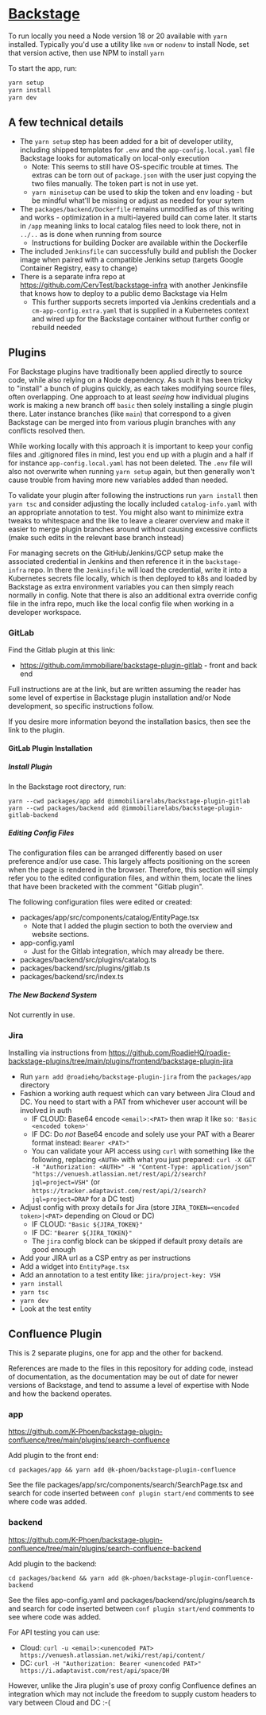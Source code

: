 # [Backstage](https://backstage.io)

To run locally you need a Node version 18 or 20 available with `yarn` installed. Typically you'd use a utility like `nvm` or `nodenv` to install Node, set that version active, then use NPM to install `yarn`

To start the app, run:

```sh
yarn setup
yarn install
yarn dev
```

## A few technical details

* The `yarn setup` step has been added for a bit of developer utility, including shipped templates for `.env` and the `app-config.local.yaml` file Backstage looks for automatically on local-only execution
  * Note: This seems to still have OS-specific trouble at times. The extras can be torn out of `package.json` with the user just copying the two files manually. The token part is not in use yet.
  * `yarn minisetup` can be used to skip the token and env loading - but be mindful what'll be missing or adjust as needed for your sytem
* The `packages/backend/Dockerfile` remains unmodified as of this writing and works - optimization in a multi-layered build can come later. It starts in `/app` meaning links to local catalog files need to look there, not in `../..` as is done when running from source
  * Instructions for building Docker are available within the Dockerfile
* The included `Jenkinsfile` can successfully build and publish the Docker image when paired with a compatible Jenkins setup (targets Google Container Registry, easy to change)
* There is a separate infra repo at https://github.com/CervTest/backstage-infra with another Jenkinsfile that knows how to deploy to a public demo Backstage via Helm
  * This further supports secrets imported via Jenkins credentials and a `cm-app-config.extra.yaml` that is supplied in a Kubernetes context and wired up for the Backstage container without further config or rebuild needed 

## Plugins

For Backstage plugins have traditionally been applied directly to source code, while also relying on a Node dependency. As such it has been tricky to "install" a bunch of plugins quickly, as each takes modifying source files, often overlapping. One approach to at least _seeing_ how individual plugins work is making a new branch off `basic` then solely installing a single plugin there. Later instance branches (like `main`) that correspond to a given Backstage can be merged into from various plugin branches with any conflicts resolved then.

While working locally with this approach it is important to keep your config files and .gitignored files in mind, lest you end up with a plugin and a half if for instance `app-config.local.yaml` has not been deleted. The `.env` file will also not overwrite when running `yarn setup` again, but then generally won't cause trouble from having more new variables added than needed.

To validate your plugin after following the instructions run `yarn install` then `yarn tsc` and consider adjusting the locally included `catalog-info.yaml` with an appropriate annotation to test. You might also want to minimize extra tweaks to whitespace and the like to leave a clearer overview and make it easier to merge plugin branches around without causing excessive conflicts (make such edits in the relevant base branch instead)

For managing secrets on the GitHub/Jenkins/GCP setup make the associated credential in Jenkins and then reference it in the `backstage-infra` repo. In there the `Jenkinsfile` will load the credential, write it into a Kubernetes secrets file locally, which is then deployed to k8s and loaded by Backstage as extra environment variables you can then simply reach normally in config. Note that there is also an additional extra override config file in the infra repo, much like the local config file when working in a developer workspace.

### GitLab

Find the Gitlab plugin at this link:

  * https://github.com/immobiliare/backstage-plugin-gitlab - front and back end

Full instructions are at the link, but are written assuming the reader has some level of expertise in Backstage plugin installation and/or Node development, so specific instructions follow.

If you desire more information beyond the installation basics, then see the link to the plugin.

#### GitLab Plugin Installation

##### Install Plugin

In the Backstage root directory, run:

```
yarn --cwd packages/app add @immobiliarelabs/backstage-plugin-gitlab
yarn --cwd packages/backend add @immobiliarelabs/backstage-plugin-gitlab-backend
```

##### Editing Config Files

The configuration files can be arranged differently based on user preference and/or use case. This largely affects positioning on the screen when the page is rendered in the browser. Therefore, this section will simply refer you to the edited configuration files, and within them, locate the lines that have been bracketed with the comment "Gitlab plugin".

The following configuration files were edited or created:

  * packages/app/src/components/catalog/EntityPage.tsx
    * Note that I added the plugin section to both the overview and website sections.
  * app-config.yaml
    * Just for the Gitlab integration, which may already be there.
  * packages/backend/src/plugins/catalog.ts
  * packages/backend/src/plugins/gitlab.ts
  * packages/backend/src/index.ts

##### The New Backend System

Not currently in use.


### Jira

Installing via instructions from https://github.com/RoadieHQ/roadie-backstage-plugins/tree/main/plugins/frontend/backstage-plugin-jira

* Run `yarn add @roadiehq/backstage-plugin-jira` from the `packages/app` directory
* Fashion a working auth request which can vary between Jira Cloud and DC. You need to start with a PAT from whichever user account will be involved in auth
  * IF CLOUD: Base64 encode `<email>:<PAT>` then wrap it like so: `'Basic <encoded token>'`
  * IF DC: Do _not_ Base64 encode and solely use your PAT with a Bearer format instead: `Bearer <PAT>"`
  * You can validate your API access using `curl` with something like the following, replacing `<AUTH>` with what you just prepared: `curl -X GET -H "Authorization: <AUTH>" -H "Content-Type: application/json" "https://venuesh.atlassian.net/rest/api/2/search?jql=project=VSH"` (or `https://tracker.adaptavist.com/rest/api/2/search?jql=project=DRAP` for a DC test)
* Adjust config with proxy details for Jira (store `JIRA_TOKEN=<encoded token>|<PAT>` depending on Cloud or DC)
  * IF CLOUD: `"Basic ${JIRA_TOKEN}"`
  * IF DC: `"Bearer ${JIRA_TOKEN}"`
  * The `jira` config block can be skipped if default proxy details are good enough
* Add your JIRA url as a CSP entry as per instructions
* Add a widget into `EntityPage.tsx`
* Add an annotation to a test entity like: `jira/project-key: VSH` 
* `yarn install`
* `yarn tsc`
* `yarn dev`
* Look at the test entity


## Confluence Plugin

This is 2 separate plugins, one for app and the other for backend.

References are made to the files in this repository for adding code, instead of documentation, as the documentation may be out of date for newer versions of Backstage, and tend to assume a level of expertise with Node and how the backend operates.

### app

https://github.com/K-Phoen/backstage-plugin-confluence/tree/main/plugins/search-confluence

Add plugin to the front end:

`cd packages/app && yarn add @k-phoen/backstage-plugin-confluence`

See the file packages/app/src/components/search/SearchPage.tsx and search for code inserted between `conf plugin start/end` comments to see where code was added.

### backend

https://github.com/K-Phoen/backstage-plugin-confluence/tree/main/plugins/search-confluence-backend

Add plugin to the backend:

`cd packages/backend && yarn add @k-phoen/backstage-plugin-confluence-backend`

See the files app-config.yaml and packages/backend/src/plugins/search.ts and search for code inserted between `conf plugin start/end` comments to see where code was added.

For API testing you can use:

* Cloud: `curl -u <email>:<unencoded PAT> https://venuesh.atlassian.net/wiki/rest/api/content/`
* DC: `curl -H "Authorization: Bearer <unencoded PAT>" https://i.adaptavist.com/rest/api/space/DH`

However, unlike the Jira plugin's use of proxy config Confluence defines an integration which may not include the freedom to supply custom headers to vary between Cloud and DC :-(